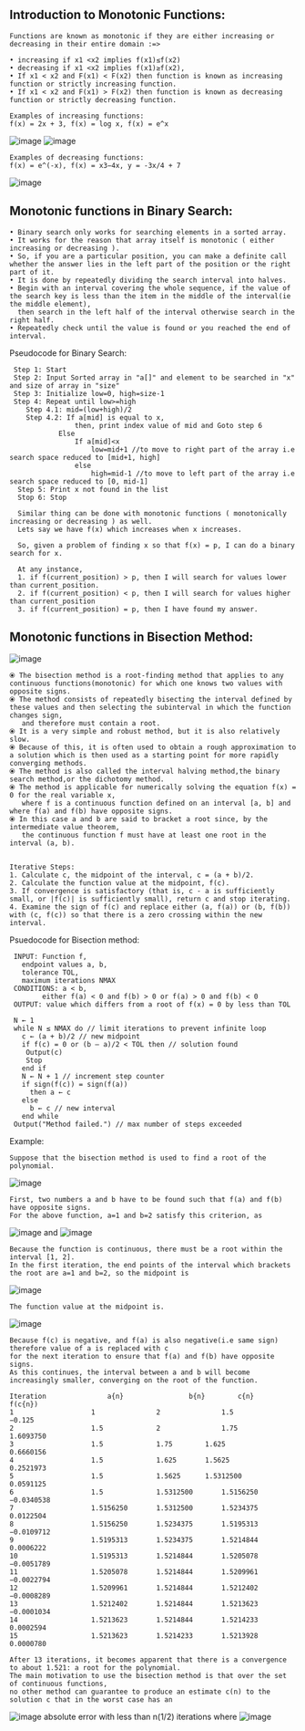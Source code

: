 ## Introduction to Monotonic Functions:

    Functions are known as monotonic if they are either increasing or decreasing in their entire domain :=>
    
    • increasing if x1 <x2 implies f(x1)≤f(x2)
    • decreasing if x1 <x2 implies f(x1)≥f(x2),
    • If x1 < x2 and F(x1) < F(x2) then function is known as increasing function or strictly increasing function.
    • If x1 < x2 and F(x1) > F(x2) then function is known as decreasing function or strictly decreasing function.
    
    Examples of increasing functions:
    f(x) = 2x + 3, f(x) = log x, f(x) = e^x
   ![image](https://user-images.githubusercontent.com/66017717/136340525-b3d9c138-94f3-415f-9140-5dffd04bd478.png)
   ![image](https://user-images.githubusercontent.com/66017717/136339603-c8a41dc3-c260-4e51-adcf-42c34f73f99d.png)

    Examples of decreasing functions:
    f(x) = e^(-x), f(x) = x3−4x, y = -3x/4 + 7
   ![image](https://user-images.githubusercontent.com/66017717/136342671-3decbc10-cb19-4fc4-a1ba-8ee8beccd38e.png)


## Monotonic functions in Binary Search:
   
    • Binary search only works for searching elements in a sorted array.
    • It works for the reason that array itself is monotonic ( either increasing or decreasing ). 
    • So, if you are a particular position, you can make a definite call whether the answer lies in the left part of the position or the right part of it.
    • It is done by repeatedly dividing the search interval into halves. 
    • Begin with an interval covering the whole sequence, if the value of the search key is less than the item in the middle of the interval(ie the middle element), 
      then search in the left half of the interval otherwise search in the right half. 
    • Repeatedly check until the value is found or you reached the end of interval. 

  Pseudocode for Binary Search:
   
     Step 1: Start
     Step 2: Input Sorted array in "a[]" and element to be searched in "x" and size of array in "size"
     Step 3: Initialize low=0, high=size-1
     Step 4: Repeat until low>=high
        Step 4.1: mid=(low+high)/2
        Step 4.2: If a[mid] is equal to x,
                    then, print index value of mid and Goto step 6
                Else
                    If a[mid]<x
                        low=mid+1 //to move to right part of the array i.e search space reduced to [mid+1, high] 
                    else
                        high=mid-1 //to move to left part of the array i.e search space reduced to [0, mid-1] 
      Step 5: Print x not found in the list
      Stop 6: Stop

      Similar thing can be done with monotonic functions ( monotonically increasing or decreasing ) as well.
      Lets say we have f(x) which increases when x increases.

      So, given a problem of finding x so that f(x) = p, I can do a binary search for x.

      At any instance,
      1. if f(current_position) > p, then I will search for values lower than current_position.
      2. if f(current_position) < p, then I will search for values higher than current_position
      3. if f(current_position) = p, then I have found my answer.


## Monotonic functions in Bisection Method:

![image](https://user-images.githubusercontent.com/66017717/136343665-2a765581-5734-48ab-9605-132b1c22df35.png)


    ⦿ The bisection method is a root-finding method that applies to any continuous functions(monotonic) for which one knows two values with opposite signs. 
    ⦿ The method consists of repeatedly bisecting the interval defined by these values and then selecting the subinterval in which the function changes sign, 
       and therefore must contain a root.
    ⦿ It is a very simple and robust method, but it is also relatively slow. 
    ⦿ Because of this, it is often used to obtain a rough approximation to a solution which is then used as a starting point for more rapidly converging methods.
    ⦿ The method is also called the interval halving method,the binary search method,or the dichotomy method.
    ⦿ The method is applicable for numerically solving the equation f(x) = 0 for the real variable x, 
       where f is a continuous function defined on an interval [a, b] and where f(a) and f(b) have opposite signs. 
    ⦿ In this case a and b are said to bracket a root since, by the intermediate value theorem, 
       the continuous function f must have at least one root in the interval (a, b).

  
    Iterative Steps:
    1. Calculate c, the midpoint of the interval, c = (a + b)/2.
    2. Calculate the function value at the midpoint, f(c).
    3. If convergence is satisfactory (that is, c - a is sufficiently small, or |f(c)| is sufficiently small), return c and stop iterating.
    4. Examine the sign of f(c) and replace either (a, f(a)) or (b, f(b)) with (c, f(c)) so that there is a zero crossing within the new interval.

   Psuedocode for Bisection method:
   
     INPUT: Function f, 
       endpoint values a, b, 
       tolerance TOL, 
       maximum iterations NMAX
     CONDITIONS: a < b, 
            either f(a) < 0 and f(b) > 0 or f(a) > 0 and f(b) < 0
     OUTPUT: value which differs from a root of f(x) = 0 by less than TOL
 
     N ← 1
     while N ≤ NMAX do // limit iterations to prevent infinite loop
       c ← (a + b)/2 // new midpoint
       if f(c) = 0 or (b – a)/2 < TOL then // solution found
        Output(c)
        Stop
       end if
       N ← N + 1 // increment step counter
       if sign(f(c)) = sign(f(a)) 
         then a ← c 
       else
         b ← c // new interval
       end while
     Output("Method failed.") // max number of steps exceeded

   Example:
  
    Suppose that the bisection method is used to find a root of the polynomial.
   ![image](https://user-images.githubusercontent.com/66017717/136345376-e102f292-6940-4913-b14a-6b1d294441d2.png)

    First, two numbers a and b have to be found such that f(a) and f(b) have opposite signs. 
    For the above function, a=1 and b=2 satisfy this criterion, as
   
   ![image](https://user-images.githubusercontent.com/66017717/136345920-b3ee6973-48a3-4231-8de3-0dd48e874bf0.png)
             and
   ![image](https://user-images.githubusercontent.com/66017717/136345977-acf7aea7-5c9a-4b30-995f-70c5eabd858c.png)

    Because the function is continuous, there must be a root within the interval [1, 2].
    In the first iteration, the end points of the interval which brackets the root are a=1 and b=2, so the midpoint is
   ![image](https://user-images.githubusercontent.com/66017717/136346930-a36fcf99-a59f-45db-9231-89e89faa0f56.png)
    
    The function value at the midpoint is.
   ![image](https://user-images.githubusercontent.com/66017717/136346477-94e6d29c-6865-41c9-8d11-d7c086e05063.png)

    Because f(c) is negative, and f(a) is also negative(i.e same sign) therefore value of a is replaced with c
    for the next iteration to ensure that f(a) and f(b) have opposite signs. 
    As this continues, the interval between a and b will become increasingly smaller, converging on the root of the function.
    
    Iteration               a{n}	            b{n}	    c{n}	       f(c{n})
    1	                1	            2	            1.5	              −0.125
    2	                1.5	            2	            1.75	      1.6093750
    3	                1.5	            1.75	    1.625	      0.6660156
    4	                1.5	            1.625	    1.5625	      0.2521973
    5	                1.5	            1.5625	    1.5312500	      0.0591125
    6	                1.5	            1.5312500	    1.5156250	     −0.0340538
    7	                1.5156250	    1.5312500	    1.5234375	      0.0122504
    8	                1.5156250	    1.5234375	    1.5195313	     −0.0109712
    9	                1.5195313	    1.5234375	    1.5214844	      0.0006222
    10	                1.5195313	    1.5214844	    1.5205078	     −0.0051789
    11	                1.5205078	    1.5214844	    1.5209961	     −0.0022794
    12	                1.5209961	    1.5214844	    1.5212402	     −0.0008289
    13	                1.5212402	    1.5214844	    1.5213623	     −0.0001034
    14	                1.5213623	    1.5214844	    1.5214233	      0.0002594
    15	                1.5213623	    1.5214233	    1.5213928	      0.0000780

    After 13 iterations, it becomes apparent that there is a convergence to about 1.521: a root for the polynomial.
    The main motivation to use the bisection method is that over the set of continuous functions, 
    no other method can guarantee to produce an estimate c(n) to the solution c that in the worst case has an
   ![image](https://user-images.githubusercontent.com/66017717/136348388-7438c396-7595-47e4-ab9f-f9190419ffed.png)
       absolute error with less than n(1/2) iterations
       where
   ![image](https://user-images.githubusercontent.com/66017717/136348438-7ea6b4c7-551d-4863-8a62-4aba46110745.png)


